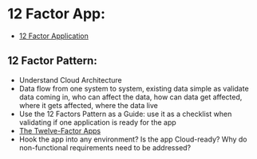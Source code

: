 # 12 Factor App:

- [12 Factor Application](https://12factor.net/)

## 12 Factor Pattern:
- Understand Cloud Architecture
- Data flow from one system to system, existing data simple as validate data coming in, who can affect the data, how can data get affected, where it gets affected, where the data live
- Use the 12 Factors Pattern as a Guide: use it as a checklist when validating if one application is ready for the app
- [The Twelve-Factor Apps](https://12factor.net/)
- Hook the app into any environment? Is the app Cloud-ready? Why do non-functional requirements need to be addressed?